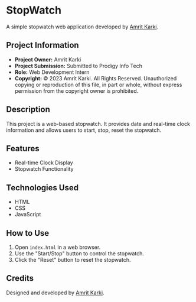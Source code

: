 # StopWatch

A simple stopwatch web application developed by [Amrit Karki](https://www.linkedin.com/in/amritkarkii001/).

## Project Information

- **Project Owner:** Amrit Karki
- **Project Submission:** Submitted to Prodigy Info Tech
- **Role:** Web Development Intern
- **Copyright:** © 2023 Amrit Karki. All Rights Reserved.
  Unauthorized copying or reproduction of this file, in part or whole,
  without express permission from the copyright owner is prohibited.

## Description

This project is a web-based stopwatch. It provides date and real-time clock information and allows users to start, stop, reset the stopwatch.

## Features

- Real-time Clock Display
- Stopwatch Functionality

## Technologies Used

- HTML
- CSS
- JavaScript

## How to Use

1. Open `index.html` in a web browser.
2. Use the "Start/Stop" button to control the stopwatch.
3. Click the "Reset" button to reset the stopwatch.

## Credits

Designed and developed by [Amrit Karki](https://www.linkedin.com/in/amritkarkii001/).

